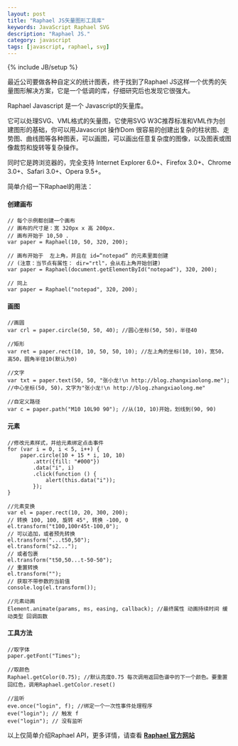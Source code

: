 ```yaml
---
layout: post
title: "Raphael JS矢量图形工具库"
keywords: JavaScript Raphael SVG
description: "Raphael JS."
category: javascript
tags: [javascript, raphael, svg]
---
```

{% include JB/setup %}

最近公司要做各种自定义的统计图表，终于找到了Raphael JS这样一个优秀的矢量图形解决方案，它是一个低调的库，仔细研究后也发现它很强大。

Raphael Javascript 是一个 Javascript的矢量库。

它可以处理SVG、VML格式的矢量图，它使用SVG W3C推荐标准和VML作为创建图形的基础，你可以用Javascript 操作Dom 很容易的创建出复杂的柱状图、走势图、曲线图等各种图表，可以画图，可以画出任意复杂度的图像，以及图表或图像裁剪和旋转等复杂操作。

同时它是跨浏览器的，完全支持 Internet Explorer 6.0+、Firefox 3.0+、Chrome 3.0+、Safari 3.0+、Opera 9.5+。

<!-- more -->

简单介绍一下Raphael的用法：

#### 创建画布


	// 每个示例都创建一个画布
	// 画布的尺寸是：宽 320px x 高 200px.
	// 画布开始于 10,50 .
	var paper = Raphael(10, 50, 320, 200);

	// 画布开始于  左上角，并且在 id=“notepad” 的元素里面创建
	// (注意：当节点有属性： dir="rtl"，会从右上角开始创建)
	var paper = Raphael(document.getElementById("notepad"), 320, 200);

	// 同上
	var paper = Raphael("notepad", 320, 200);


#### 画图


	//画圆 
	var crl = paper.circle(50, 50, 40); //圆心坐标(50, 50)，半径40

	//矩形
	var ret = paper.rect(10, 10, 50, 50, 10); //左上角的坐标(10, 10)，宽50，高50，圆角半径10(默认为0)

	//文字
	var txt = paper.text(50, 50, "张小龙!\n http://blog.zhangxiaolong.me"); //中心坐标(50, 50)，文字为"张小龙!\n http://blog.zhangxiaolong.me"

	//自定义路径
	var c = paper.path("M10 10L90 90"); //从(10, 10)开始，划线到(90, 90)


#### 元素


	//修改元素样式，并给元素绑定点击事件
	for (var i = 0, i < 5, i++) {
	    paper.circle(10 + 15 * i, 10, 10)
	        .attr({fill: "#000"})
	        .data("i", i)
	        .click(function () {
	            alert(this.data("i"));
	        });
	}

	//元素变换
	var el = paper.rect(10, 20, 300, 200);
	// 转换 100, 100, 旋转 45°, 转换 -100, 0
	el.transform("t100,100r45t-100,0");
	// 可以追加，或者预先转换
	el.transform("...t50,50");
	el.transform("s2...");
	// 或者包裹
	el.transform("t50,50...t-50-50");
	// 重置转换
	el.transform("");
	// 获取不带参数的当前值
	console.log(el.transform());

	//元素动画
	Element.animate(params, ms, easing, callback); //最终属性 动画持续时间 缓动类型 回调函数


#### 工具方法


	//取字体
	paper.getFont("Times");

	//取颜色
	Raphael.getColor(0.75); //默认亮度0.75 每次调用返回色谱中的下一个颜色。要重置回红色，调用Raphael.getColor.reset()

	//监听
	eve.once("login", f); //绑定一个一次性事件处理程序
	eve("login"); // 触发 f
	eve("login"); // 没有监听


以上仅简单介绍Raphael API，更多详情，请查看 **[Raphael 官方网站](http://raphaeljs.com/)**







